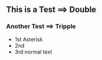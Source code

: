## This is a Test ==> Double #
### Another Test ==> Tripple #
* 1st Asterisk
* 2nd 
* 3rd
normal text

